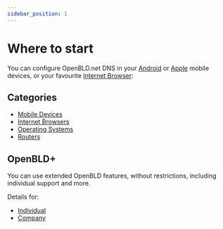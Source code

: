 ```yaml
---
sidebar_position: 1
---
```


# Where to start

You can configure OpenBLD.net DNS in your 
[Android](/docs/get-started/setup-mobile-devices/android) or 
[Apple](/docs/get-started/setup-mobile-devices/apple/index.md) mobile devices, or your favourite [Internet Browser](/docs/category/setup-browsers):

## Categories
* [Mobile Devices](/docs/category/setup-mobile-devices)
* [Internet Browsers](/docs/category/setup-browsers)
* [Operating Systems](/docs/category/setup-operating-systems)
* [Routers](/docs/category/setup-routers)

## OpenBLD+

You can use extended OpenBLD features, without restrictions, including individual support and more.

Details for:
* [Individual](/docs/overwiew/openbld-plus)
* [Company](/docs/overwiew/openbld-plus)



